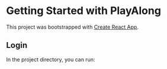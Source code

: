 # Getting Started with PlayAlong

This project was bootstrapped with [Create React App](https://github.com/facebook/create-react-app).

## Login

In the project directory, you can run:
